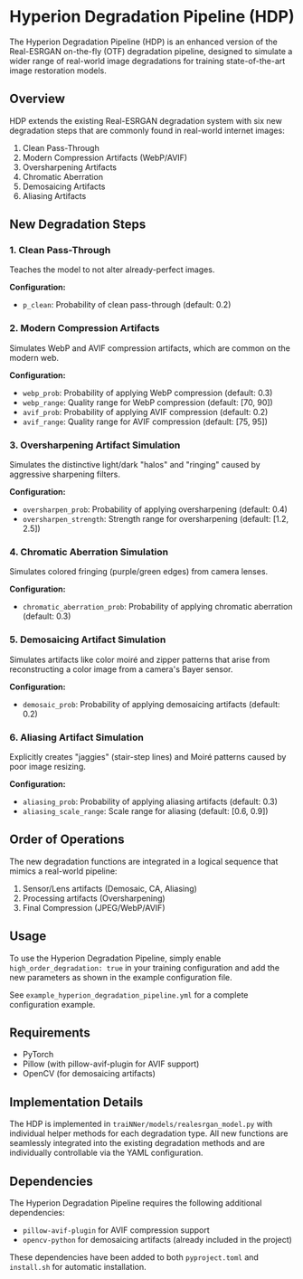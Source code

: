 # Hyperion Degradation Pipeline (HDP)

The Hyperion Degradation Pipeline (HDP) is an enhanced version of the Real-ESRGAN on-the-fly (OTF) degradation pipeline, designed to simulate a wider range of real-world image degradations for training state-of-the-art image restoration models.

## Overview

HDP extends the existing Real-ESRGAN degradation system with six new degradation steps that are commonly found in real-world internet images:

1. Clean Pass-Through
2. Modern Compression Artifacts (WebP/AVIF)
3. Oversharpening Artifacts
4. Chromatic Aberration
5. Demosaicing Artifacts
6. Aliasing Artifacts

## New Degradation Steps

### 1. Clean Pass-Through

Teaches the model to not alter already-perfect images.

**Configuration:**
- `p_clean`: Probability of clean pass-through (default: 0.2)

### 2. Modern Compression Artifacts

Simulates WebP and AVIF compression artifacts, which are common on the modern web.

**Configuration:**
- `webp_prob`: Probability of applying WebP compression (default: 0.3)
- `webp_range`: Quality range for WebP compression (default: [70, 90])
- `avif_prob`: Probability of applying AVIF compression (default: 0.2)
- `avif_range`: Quality range for AVIF compression (default: [75, 95])

### 3. Oversharpening Artifact Simulation

Simulates the distinctive light/dark "halos" and "ringing" caused by aggressive sharpening filters.

**Configuration:**
- `oversharpen_prob`: Probability of applying oversharpening (default: 0.4)
- `oversharpen_strength`: Strength range for oversharpening (default: [1.2, 2.5])

### 4. Chromatic Aberration Simulation

Simulates colored fringing (purple/green edges) from camera lenses.

**Configuration:**
- `chromatic_aberration_prob`: Probability of applying chromatic aberration (default: 0.3)

### 5. Demosaicing Artifact Simulation

Simulates artifacts like color moiré and zipper patterns that arise from reconstructing a color image from a camera's Bayer sensor.

**Configuration:**
- `demosaic_prob`: Probability of applying demosaicing artifacts (default: 0.2)

### 6. Aliasing Artifact Simulation

Explicitly creates "jaggies" (stair-step lines) and Moiré patterns caused by poor image resizing.

**Configuration:**
- `aliasing_prob`: Probability of applying aliasing artifacts (default: 0.3)
- `aliasing_scale_range`: Scale range for aliasing (default: [0.6, 0.9])

## Order of Operations

The new degradation functions are integrated in a logical sequence that mimics a real-world pipeline:

1. Sensor/Lens artifacts (Demosaic, CA, Aliasing)
2. Processing artifacts (Oversharpening)
3. Final Compression (JPEG/WebP/AVIF)

## Usage

To use the Hyperion Degradation Pipeline, simply enable `high_order_degradation: true` in your training configuration and add the new parameters as shown in the example configuration file.

See `example_hyperion_degradation_pipeline.yml` for a complete configuration example.

## Requirements

- PyTorch
- Pillow (with pillow-avif-plugin for AVIF support)
- OpenCV (for demosaicing artifacts)

## Implementation Details

The HDP is implemented in `traiNNer/models/realesrgan_model.py` with individual helper methods for each degradation type. All new functions are seamlessly integrated into the existing degradation methods and are individually controllable via the YAML configuration.

## Dependencies

The Hyperion Degradation Pipeline requires the following additional dependencies:

- `pillow-avif-plugin` for AVIF compression support
- `opencv-python` for demosaicing artifacts (already included in the project)

These dependencies have been added to both `pyproject.toml` and `install.sh` for automatic installation.
